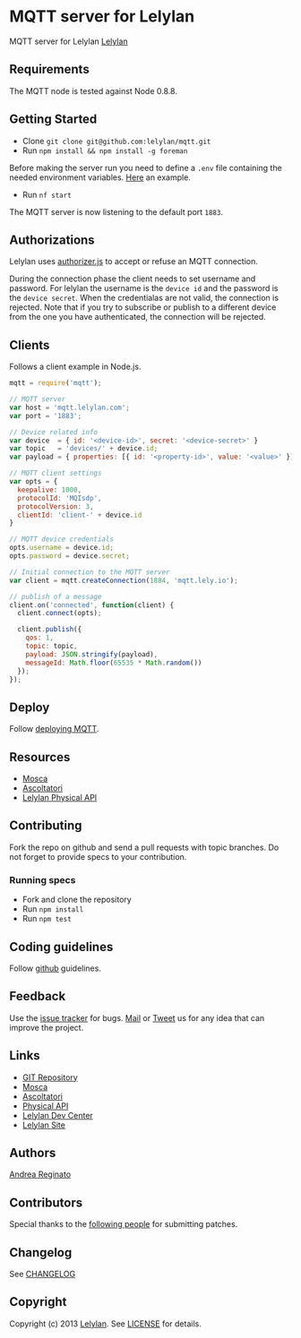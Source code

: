 # MQTT server for Lelylan

MQTT server for Lelylan [Lelylan](http://dev.lelylan.com)


## Requirements

The MQTT node is tested against Node 0.8.8.


## Getting Started

* Clone `git clone git@github.com:lelylan/mqtt.git`
* Run `npm install && npm install -g foreman`

Before making the server run you need to define a `.env` file containing the needed
environment variables. [Here](https://gist.github.com/andreareginato/5957085) an example.

* Run `nf start`

The MQTT server is now listening to the default port `1883`.


## Authorizations

Lelylan uses [authorizer.js](https://github.com/lelylan/mqtt/blob/master/lib/authorizer.js)
to accept or refuse an MQTT connection.

During the connection phase the client needs to set username and password. For lelylan the
username is the `device id` and the password is the `device secret`. When the credentialas
are not valid, the connection is rejected. Note that if you try to subscribe or publish to a
different device from the one you have authenticated, the connection will be rejected.


## Clients

Follows a client example in Node.js.

```javascript
mqtt = require('mqtt');

// MQTT server
var host = 'mqtt.lelylan.com';
var port = '1883';

// Device related info
var device  = { id: '<device-id>', secret: '<device-secret>' }
var topic   = 'devices/' + device.id;
var payload = { properties: [{ id: '<property-id>', value: '<value>' }] };

// MQTT client settings
var opts = {
  keepalive: 1000,
  protocolId: 'MQIsdp',
  protocolVersion: 3,
  clientId: 'client-' + device.id
}

// MQTT device credentials
opts.username = device.id;
opts.password = device.secret;

// Initial connection to the MQTT server
var client = mqtt.createConnection(1884, 'mqtt.lely.io');

// publish of a message
client.on('connected', function(client) {
  client.connect(opts);

  client.publish({
    qos: 1,
    topic: topic,
    payload: JSON.stringify(payload),
    messageId: Math.floor(65535 * Math.random())
  });
});
```

## Deploy

Follow [deploying  MQTT](#todo).


## Resources

* [Mosca](https://github.com/mcollina/mosca)
* [Ascoltatori](https://github.com/mcollina/ascoltatori)
* [Lelylan Physical API](http://dev.lelylan.com/api/physicals)


## Contributing

Fork the repo on github and send a pull requests with topic branches.
Do not forget to provide specs to your contribution.

### Running specs

* Fork and clone the repository
* Run `npm install`
* Run `npm test`


## Coding guidelines

Follow [github](https://github.com/styleguide/) guidelines.


## Feedback

Use the [issue tracker](http://github.com/lelylan/mqtt/issues) for bugs.
[Mail](mailto:touch@lelylan.com) or [Tweet](http://twitter.com/lelylan) us for any idea that can improve the project.


## Links

* [GIT Repository](http://github.com/lelylan/mqtt)
* [Mosca](https://github.com/mcollina/mosca)
* [Ascoltatori](https://github.com/mcollina/ascoltatori)
* [Physical API](http://dev.lelylan.com/api/physicals)
* [Lelylan Dev Center](http://dev.lelylan.com)
* [Lelylan Site](http://lelylan.com)


## Authors

[Andrea Reginato](http://twitter.com/andreareginato)


## Contributors

Special thanks to the [following people](https://github.com/lelylan/mqtt/contributors) for submitting patches.


## Changelog

See [CHANGELOG](mqtt/blob/master/CHANGELOG.md)


## Copyright

Copyright (c) 2013 [Lelylan](http://lelylan.com).
See [LICENSE](mqtt/blob/master/LICENSE.md) for details.
